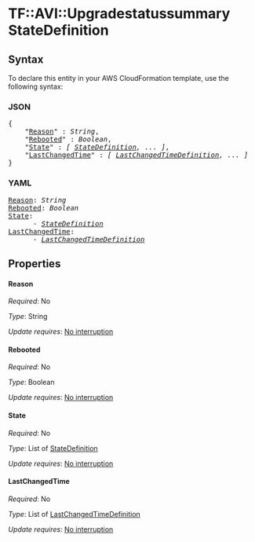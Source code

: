 # TF::AVI::Upgradestatussummary StateDefinition

## Syntax

To declare this entity in your AWS CloudFormation template, use the following syntax:

### JSON

<pre>
{
    "<a href="#reason" title="Reason">Reason</a>" : <i>String</i>,
    "<a href="#rebooted" title="Rebooted">Rebooted</a>" : <i>Boolean</i>,
    "<a href="#state" title="State">State</a>" : <i>[ <a href="statedefinition.md">StateDefinition</a>, ... ]</i>,
    "<a href="#lastchangedtime" title="LastChangedTime">LastChangedTime</a>" : <i>[ <a href="lastchangedtimedefinition.md">LastChangedTimeDefinition</a>, ... ]</i>
}
</pre>

### YAML

<pre>
<a href="#reason" title="Reason">Reason</a>: <i>String</i>
<a href="#rebooted" title="Rebooted">Rebooted</a>: <i>Boolean</i>
<a href="#state" title="State">State</a>: <i>
      - <a href="statedefinition.md">StateDefinition</a></i>
<a href="#lastchangedtime" title="LastChangedTime">LastChangedTime</a>: <i>
      - <a href="lastchangedtimedefinition.md">LastChangedTimeDefinition</a></i>
</pre>

## Properties

#### Reason

_Required_: No

_Type_: String

_Update requires_: [No interruption](https://docs.aws.amazon.com/AWSCloudFormation/latest/UserGuide/using-cfn-updating-stacks-update-behaviors.html#update-no-interrupt)

#### Rebooted

_Required_: No

_Type_: Boolean

_Update requires_: [No interruption](https://docs.aws.amazon.com/AWSCloudFormation/latest/UserGuide/using-cfn-updating-stacks-update-behaviors.html#update-no-interrupt)

#### State

_Required_: No

_Type_: List of <a href="statedefinition.md">StateDefinition</a>

_Update requires_: [No interruption](https://docs.aws.amazon.com/AWSCloudFormation/latest/UserGuide/using-cfn-updating-stacks-update-behaviors.html#update-no-interrupt)

#### LastChangedTime

_Required_: No

_Type_: List of <a href="lastchangedtimedefinition.md">LastChangedTimeDefinition</a>

_Update requires_: [No interruption](https://docs.aws.amazon.com/AWSCloudFormation/latest/UserGuide/using-cfn-updating-stacks-update-behaviors.html#update-no-interrupt)

